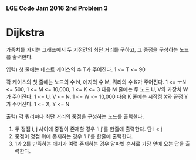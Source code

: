 ### LGE Code Jam 2016 2nd Problem 3

# Dijkstra

가중치를 가지는 그래프에서 두 지점간의 최단 거리를 구하고, 그 중점을 구성하는 노드를 출력한다.

입력)
첫 줄에는 테스트 케이스의 수 T가 주어진다. 1 <= T <= 90

각 케이스의 첫 줄에는 노드의 수 N, 에지의 수 M, 쿼리의 수 K가 주어진다. 1 <= ㅜN <= 500, 1 <= M <= 10,000, 1 <= K <= 3
다음 M 줄에는 두 노드 U, V와 가장치 W가 주어진다. 1 <= U, V <= N, 1 <= W <= 10,000
다음 K 줄에는 시작점 X와 끝점 Y가 주어진다. 1 <= X, Y <= N

출력)
각 쿼리마다 최단 거리의 중점을 구성하는 노드를 출력한다.

1) 두 정점 i, j 사이에 중점이 존재할 경우 'i j'를 한줄에 출력한다. 단 i < j
2) 중점이 정점 위에 존재하는 경우 'i i'를 한줄에 출력한다.
3) 1과 2를 만족하는 에지가 여럿 존재하는 경우 알파벳 순서로 가장 앞에 오는 답을 출력한다.
